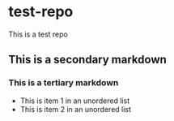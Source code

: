 # test-repo
This is a test repo
## This is a secondary markdown
### This is a tertiary markdown
* This is item 1 in an unordered list
* This is item 2 in an unordered list
